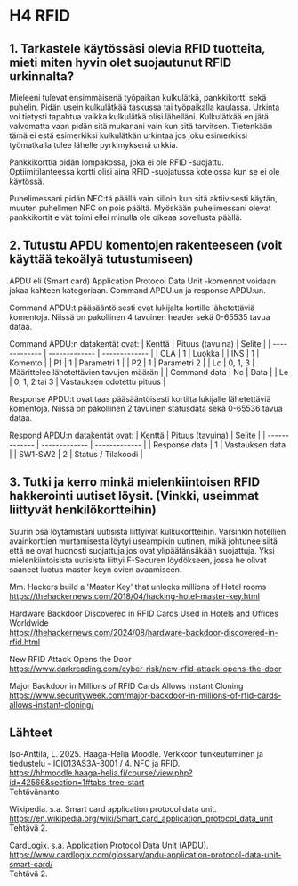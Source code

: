 # H4 RFID

## 1. Tarkastele käytössäsi olevia RFID tuotteita, mieti miten hyvin olet suojautunut RFID urkinnalta?
Mieleeni tulevat ensimmäisenä työpaikan kulkulätkä, pankkikortti sekä puhelin. Pidän usein kulkulätkää taskussa tai työpaikalla kaulassa. 
Urkinta voi tietysti tapahtua vaikka kulkulätkä olisi lähelläni. Kulkulätkää en jätä valvomatta vaan pidän sitä mukanani vain kun sitä tarvitsen. Tietenkään tämä ei estä esimerkiksi kulkulätkän urkintaa jos joku esimerkiksi työmatkalla tulee lähelle pyrkimyksenä urkkia. 

Pankkikorttia pidän lompakossa, joka ei ole RFID -suojattu. Optiimitilanteessa kortti olisi aina RFID -suojatussa kotelossa kun se ei ole käytössä. 

Puhelimessani pidän NFC:tä päällä vain silloin kun sitä aktiivisesti käytän, muuten puhelimen NFC on pois päältä. Myöskään puhelimessani olevat pankkikortit eivät toimi ellei minulla ole oikeaa sovellusta päällä. 

## 2. Tutustu APDU komentojen rakenteeseen (voit käyttää tekoälyä tutustumiseen)

APDU eli (Smart card) Application Protocol Data Unit -komennot voidaan jakaa kahteen kategoriaan. Command APDU:un ja response APDU:un. 

Command APDU:t pääsääntöisesti ovat lukijalta kortille lähetettäviä komentoja. Niissä on pakollinen 4 tavuinen header sekä 0-65535 tavua dataa. 

Command APDU:n datakentät ovat: 
| Kenttä | Pituus (tavuina) | Selite |
| ------------- | ------------- | ------------- |
| CLA | 1 | Luokka |
| INS | 1 | Komento |
| P1 | 1 | 	Parametri 1 |
| P2 | 1 | 	Parametri 2 |
| Lc | 0, 1, 3 | Määrittelee lähetettävien tavujen määrän |
| Command data | Nc | Data |
| Le | 0, 1, 2 tai 3 | Vastauksen odotettu pituus |


Response APDU:t ovat taas pääsääntöisesti kortilta lukijalle lähetettäviä komentoja. Niissä on pakollinen 2 tavuinen statusdata sekä 0-65536 tavua dataa. 

Respond APDU:n datakentät ovat:
| Kenttä | Pituus (tavuina) | Selite |
| ------------- | ------------- | ------------- |
| Response data | 1 | Vastauksen data |
| SW1-SW2 | 2 | Status / Tilakoodi |


## 3. Tutki ja kerro minkä mielenkiintoisen RFID hakkerointi uutiset löysit. (Vinkki, useimmat liittyvät henkilökortteihin)

Suurin osa löytämistäni uutisista liittyivät kulkukortteihin. Varsinkin hotellien avainkorttien murtamisesta löytyi useampikin uutinen, mikä johtunee siitä että ne ovat huonosti suojattuja jos ovat ylipäätänsäkään suojattuja. 
Yksi mielenkiintoisista uutisista liittyi F-Securen löydökseen, jossa he olivat saaneet luotua master-keyn ovien avaamiseen. 

Mm. 
Hackers build a 'Master Key' that unlocks millions of Hotel rooms    
https://thehackernews.com/2018/04/hacking-hotel-master-key.html    

Hardware Backdoor Discovered in RFID Cards Used in Hotels and Offices Worldwide    
https://thehackernews.com/2024/08/hardware-backdoor-discovered-in-rfid.html    

New RFID Attack Opens the Door    
https://www.darkreading.com/cyber-risk/new-rfid-attack-opens-the-door    

Major Backdoor in Millions of RFID Cards Allows Instant Cloning    
https://www.securityweek.com/major-backdoor-in-millions-of-rfid-cards-allows-instant-cloning/    

## Lähteet

Iso-Anttila, L. 2025. Haaga-Helia Moodle. Verkkoon tunkeutuminen ja tiedustelu - ICI013AS3A-3001 / 4. NFC ja RFID.    
https://hhmoodle.haaga-helia.fi/course/view.php?id=42566&section=1#tabs-tree-start    
Tehtävänanto.    

Wikipedia. s.a. Smart card application protocol data unit.    
https://en.wikipedia.org/wiki/Smart_card_application_protocol_data_unit    
Tehtävä 2.    

CardLogix. s.a. Application Protocol Data Unit (APDU).     
https://www.cardlogix.com/glossary/apdu-application-protocol-data-unit-smart-card/    
Tehtävä 2.    
